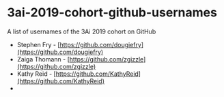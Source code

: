 # 3ai-2019-cohort-github-usernames

A list of usernames of the 3Ai 2019 cohort on GitHub

* Stephen Fry - [https://github.com/dougiefry](https://github.com/dougiefry)
* Zaiga Thomann - [https://github.com/zgizzle](https://github.com/zgizzle)
* Kathy Reid - [https://github.com/KathyReid](https://github.com/KathyReid)
* 

